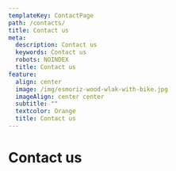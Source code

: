 ```yaml
---
templateKey: ContactPage
path: /contacts/
title: Contact us
meta:
  description: Contact us
  keywords: Contact us
  robots: NOINDEX
  title: Contact us
feature:
  align: center
  image: /img/esmoriz-wood-wlak-with-bike.jpg
  imageAlign: center center
  subtitle: ""
  textcolor: Orange
  title: Contact us
---
```

# Contact us